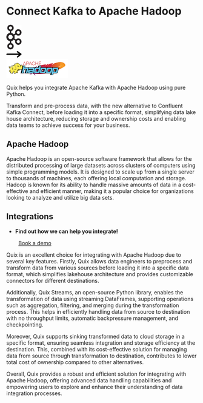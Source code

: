 # Connect Kafka to Apache Hadoop

<div class="connect-images cards blog-grid-card" markdown>
<div>
<img src="../images/kafka_logo.png" width="40px" />
</div>
<div>
<img src="../images/arrow.svg" width="40px" />
</div>
<div>
<img src="./images/apache-hadoop_1.jpg" />
</div>
</div>

Quix helps you integrate Apache Kafka with Apache Hadoop using pure Python.

Transform and pre-process data, with the new alternative to Confluent Kafka Connect, before loading it into a specific format, simplifying data lake house architecture, reducing storage and ownership costs and enabling data teams to achieve success for your business.

## Apache Hadoop

Apache Hadoop is an open-source software framework that allows for the distributed processing of large datasets across clusters of computers using simple programming models. It is designed to scale up from a single server to thousands of machines, each offering local computation and storage. Hadoop is known for its ability to handle massive amounts of data in a cost-effective and efficient manner, making it a popular choice for organizations looking to analyze and utilize big data sets.

## Integrations

<div class="grid cards" markdown>

- __Find out how we can help you integrate!__

    <a class="md-button md-button--primary" href="https://quix.io/book-a-demo" target="_blank" style="margin:.5rem;">Book a demo</a>

</div>


Quix is an excellent choice for integrating with Apache Hadoop due to several key features. Firstly, Quix allows data engineers to preprocess and transform data from various sources before loading it into a specific data format, which simplifies lakehouse architecture and provides customizable connectors for different destinations. 

Additionally, Quix Streams, an open-source Python library, enables the transformation of data using streaming DataFrames, supporting operations such as aggregation, filtering, and merging during the transformation process. This helps in efficiently handling data from source to destination with no throughput limits, automatic backpressure management, and checkpointing.

Moreover, Quix supports sinking transformed data to cloud storage in a specific format, ensuring seamless integration and storage efficiency at the destination. This, combined with its cost-effective solution for managing data from source through transformation to destination, contributes to lower total cost of ownership compared to other alternatives.

Overall, Quix provides a robust and efficient solution for integrating with Apache Hadoop, offering advanced data handling capabilities and empowering users to explore and enhance their understanding of data integration processes.

